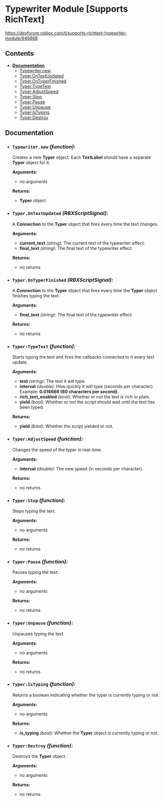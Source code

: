 # Typewriter Module \[Supports RichText\]
https://devforum.roblox.com/t/supports-richtext-typewriter-module/946868

## Contents
  * [**Documentation**](#doc_heading)
    * [Typewriter.new](#typewriter_new)
    * [Typer.OnTextUpdated](#typer_ontextupdated)
    * [Typer.OnTyperFinished](#typer_ontyperfinished)
    * [Typer:TypeText](#typer_typetext)
    * [Typer:AdjustSpeed](#typer_adjustspeed)
    * [Typer:Stop](#typer_stop)
    * [Typer:Pause](#typer_pause)
    * [Typer:Unpause](#typer_unpause)
    * [Typer:IsTyping](#typer_istyping)
    * [Typer:Destroy](#typer_destroy)

## Documentation <a id="doc_heading"></a>
<!-- ==================DOCUMENTATION-BEGIN================== -->
<!--=====-->
* ### `Typewriter.new` *(function):* <a id="typewriter_new"></a>

  Creates a new **Typer** object. Each **TextLabel** should have a separate **Typer** object for it.
  
  **Arguments:**
    * no arguments
    
  **Returns:**
    * **Typer** object
<!--=====-->

<!--=====-->
* ### `Typer.OnTextUpdated` *(RBXScriptSignal):* <a id="typer_ontextupdated"></a>
  
  A **Connection** to the **Typer** object that fires every time the text changes.
  
  **Arguments:**
    * **current_text** *(string):* The current text of the typewriter effect.
    * **final_text** *(string):* The final text of the typewriter effect.
  
  **Returns:**
    * no returns
<!--=====-->

<!--=====-->
* ### `Typer.OnTyperFinished` *(RBXScriptSignal):* <a id="typer_ontyperfinished"></a>

  A **Connection** to the **Typer** object that fires every time the **Typer** object finishes typing the text.
  
  **Arguments:**
    * **final_text** *(string):* The final text of the typewriter effect.
    
  **Returns:**
    * no returns
<!--=====-->

<!--=====-->
* ### `Typer:TypeText` *(function):* <a id="typer_typetext"></a>

  Starts typing the text and fires the callbacks connected to it every text update.
  
  **Arguments:**
    * **text** *(string):* The text it will type.
    * **interval** *(double):* How quickly it will type (seconds per character). Example: **0.016666 (60 characters per second)**.
    * **rich_text_enabled** *(bool):* Whether or not the text is rich or plain.
    * **yield** *(bool):* Whether or not the script should wait until the text has been typed.
    
  **Returns:**
    * **yield** *(bool):* Whether the script yielded or not.
<!--=====-->

<!--=====-->
* ### `Typer:AdjustSpeed` *(function):* <a id="typer_adjustspeed"></a>

  Changes the speed of the typer in real-time.
  
  **Arguments:**
    * **interval** *(double):* The new speed (in seconds per character).
    
  **Returns:**
    * no returns
<!--=====-->

<!--=====-->
* ### `Typer:Stop` *(function):* <a id="typer_stop"></a>

  Stops typing the text.
  
  **Arguments:**
    * no arguments
    
  **Returns:**
    * no returns
<!--=====-->

<!--=====-->
* ### `Typer:Pause` *(function):* <a id="typer_pause"></a>

  Pauses typing the text.
  
  **Arguments:**
    * no arguments
    
  **Returns:**
    * no returns
<!--=====-->

<!--=====-->
* ### `Typer:Unpause` *(function):* <a id="typer_unpause"></a>

  Unpauses typing the text.
  
  **Arguments:**
    * no arguments
    
  **Returns:**
    * no returns
<!--=====-->

<!--=====-->
* ### `Typer:IsTyping` *(function):* <a id="typer_istyping"></a>

  Returns a boolean indicating whether the typer is currently typing or not.
  
  **Arguments:**
    * no arguments
    
  **Returns:**
    * **is_typing** *(bool):* Whether the **Typer** object is currently typing or not.
<!--=====-->

<!--=====-->
* ### `Typer:Destroy` *(function):* <a id="typer_destroy"></a>

  Destroys the **Typer** object.
  
  **Arguments:**
    * no arguments
    
  **Returns:**
    * no returns
<!--=====-->

<!-- ==================DOCUMENTATION-END================== -->
